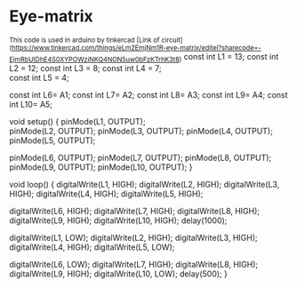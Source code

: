 # Eye-matrix
<sub>This code is used in arduino by tinkercad [Link of circuit] (https://www.tinkercad.com/things/eLm2EmjNm1R-eye-matrix/editel?sharecode=-EjmRbUIDhE4S0XYPOWziNKQ4NON5uw0bFzKTrhK3t8)</sub>
const int L1 = 13; 
const int L2 = 12; 
const int L3 = 8; 
const int L4 = 7;  
const int L5 = 4; 

const int L6=  A1;
const int L7=  A2; 
const int L8=  A3; 
const int L9=  A4; 
const int L10=  A5; 

void setup()
{
  pinMode(L1, OUTPUT);  
  pinMode(L2, OUTPUT);
  pinMode(L3, OUTPUT);
  pinMode(L4, OUTPUT);
  pinMode(L5, OUTPUT);
  
  pinMode(L6, OUTPUT);
  pinMode(L7, OUTPUT);
  pinMode(L8, OUTPUT);
  pinMode(L9, OUTPUT);
  pinMode(L10, OUTPUT);
}

void loop()
{
  digitalWrite(L1, HIGH); 
  digitalWrite(L2, HIGH);
  digitalWrite(L3, HIGH);
  digitalWrite(L4, HIGH);
  digitalWrite(L5, HIGH); 
  
  digitalWrite(L6, HIGH); 
  digitalWrite(L7, HIGH);
  digitalWrite(L8, HIGH);
  digitalWrite(L9, HIGH); 
  digitalWrite(L10, HIGH);
  delay(1000);
  
  digitalWrite(L1, LOW); 
  digitalWrite(L2, HIGH);
  digitalWrite(L3, HIGH);
  digitalWrite(L4, HIGH);
  digitalWrite(L5, LOW); 
  
  digitalWrite(L6, LOW); 
  digitalWrite(L7, HIGH);
  digitalWrite(L8, HIGH);
  digitalWrite(L9, HIGH); 
  digitalWrite(L10, LOW);
  delay(500);
}
